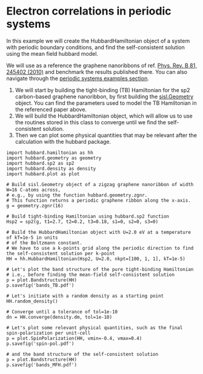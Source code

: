 Electron correlations in periodic systems
=========================================

In this example we will create the HubbardHamiltonian object of a system
with periodic boundary conditions, and find the self-consistent solution
using the mean field hubbard model.

We will use as a reference the graphene nanoribbons of ref. [Phys. Rev.
B 81, 245402
(2010)](https://journals.aps.org/prb/abstract/10.1103/PhysRevB.81.245402)
and benchmark the results published there. You can also navigate through
the [periodic systems examples
section](https://github.com/dipc-cc/hubbard/tree/master/examples/periodic).

1.  We will start by building the tight-binding (TB) Hamiltonian for the
    sp2 carbon-based graphene nanoribbon, by first building the
    [sisl.Geometry](https://sisl.readthedocs.io/en/latest/api-generated/sisl.Geometry.html)
    object. You can find the parameters used to model the TB Hamiltonian
    in the referenced paper above.
2.  We will build the HubbardHamiltonian object, which will allow us to
    use the routines stored in this class to converge until we find the
    self-consistent solution.
3.  Then we can plot some physical quantities that may be relevant after
    the calculation with the hubbard package.

``` {.sourceCode .python}
import hubbard.hamiltonian as hh
import hubbard.geometry as geometry
import hubbard.sp2 as sp2
import hubbard.density as density
import hubbard.plot as plot

# Build sisl.Geometry object of a zigzag graphene nanoribbon of width W=16 C-atoms across,
# e.g., by using the function hubbard.geometry.zgnr.
# This function returns a periodic graphene ribbon along the x-axis.
g = geometry.zgnr(16)

# Build tight-binding Hamiltonian using hubbard.sp2 function
Hsp2 = sp2(g, t1=2.7, t2=0.2, t3=0.18, s1=0, s2=0, s3=0)

# Build the HubbardHamiltonian object with U=2.0 eV at a temperature of kT=1e-5 in units
# of the Boltzmann constant.
# We have to use a k-points grid along the periodic direction to find the self-consistent solution per k-point
HH = hh.HubbardHamiltonian(Hsp2, U=2.0, nkpt=[100, 1, 1], kT=1e-5)

# Let's plot the band structure of the pure tight-binding Hamiltonian
# i.e., before finding the mean-field self-consistent solution
p = plot.Bandstructure(HH)
p.savefig('bands_TB.pdf')

# Let's initiate with a random density as a starting point
HH.random_density()

# Converge until a tolerance of tol=1e-10
dn = HH.converge(density.dm, tol=1e-10)

# Let's plot some relevant physical quantities, such as the final spin-polarization per unit-cell
p = plot.SpinPolarization(HH, vmin=-0.4, vmax=0.4)
p.savefig('spin-pol.pdf')

# and the band structure of the self-consistent solution
p = plot.Bandstructure(HH)
p.savefig('bands_MFH.pdf')
```
